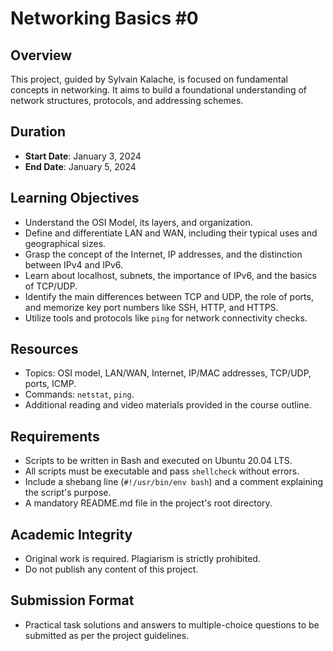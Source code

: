 # Networking Basics #0

## Overview
This project, guided by Sylvain Kalache, is focused on fundamental concepts in networking. It aims to build a foundational understanding of network structures, protocols, and addressing schemes.

## Duration
- **Start Date**: January 3, 2024
- **End Date**: January 5, 2024

## Learning Objectives
- Understand the OSI Model, its layers, and organization.
- Define and differentiate LAN and WAN, including their typical uses and geographical sizes.
- Grasp the concept of the Internet, IP addresses, and the distinction between IPv4 and IPv6.
- Learn about localhost, subnets, the importance of IPv6, and the basics of TCP/UDP.
- Identify the main differences between TCP and UDP, the role of ports, and memorize key port numbers like SSH, HTTP, and HTTPS.
- Utilize tools and protocols like `ping` for network connectivity checks.

## Resources
- Topics: OSI model, LAN/WAN, Internet, IP/MAC addresses, TCP/UDP, ports, ICMP.
- Commands: `netstat`, `ping`.
- Additional reading and video materials provided in the course outline.

## Requirements
- Scripts to be written in Bash and executed on Ubuntu 20.04 LTS.
- All scripts must be executable and pass `shellcheck` without errors.
- Include a shebang line (`#!/usr/bin/env bash`) and a comment explaining the script's purpose.
- A mandatory README.md file in the project's root directory.

## Academic Integrity
- Original work is required. Plagiarism is strictly prohibited.
- Do not publish any content of this project.

## Submission Format
- Practical task solutions and answers to multiple-choice questions to be submitted as per the project guidelines.
